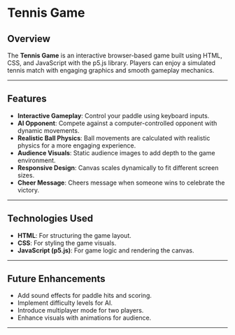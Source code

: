 # Tennis Game

## Overview
The **Tennis Game** is an interactive browser-based game built using HTML, CSS, and JavaScript with the p5.js library. Players can enjoy a simulated tennis match with engaging graphics and smooth gameplay mechanics.

---

## Features
- **Interactive Gameplay**: Control your paddle using keyboard inputs.
- **AI Opponent**: Compete against a computer-controlled opponent with dynamic movements.
- **Realistic Ball Physics**: Ball movements are calculated with realistic physics for a more engaging experience.
- **Audience Visuals**: Static audience images to add depth to the game environment.
- **Responsive Design**: Canvas scales dynamically to fit different screen sizes.
- **Cheer Message**: Cheers message when someone wins to celebrate the victory.

---

## Technologies Used
- **HTML**: For structuring the game layout.
- **CSS**: For styling the game visuals.
- **JavaScript (p5.js)**: For game logic and rendering the canvas.

---

## Future Enhancements
- Add sound effects for paddle hits and scoring.
- Implement difficulty levels for AI.
- Introduce multiplayer mode for two players.
- Enhance visuals with animations for audience.

---


